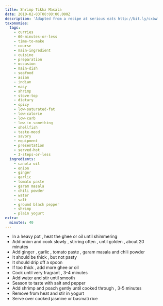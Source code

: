 ```yaml
---
title: Shrimp Tikka Masala
date: 2010-02-03T00:00:00.000Z
description: 'Adapted from a recipe at serious eats http://bit.ly/cxbwtk'
taxonomies:
  tags:
    - curries
    - 60-minutes-or-less
    - time-to-make
    - course
    - main-ingredient
    - cuisine
    - preparation
    - occasion
    - main-dish
    - seafood
    - asian
    - indian
    - easy
    - shrimp
    - stove-top
    - dietary
    - spicy
    - low-saturated-fat
    - low-calorie
    - low-carb
    - low-in-something
    - shellfish
    - taste-mood
    - savory
    - equipment
    - presentation
    - served-hot
    - 3-steps-or-less
  ingredients:
    - canola oil
    - onion
    - ginger
    - garlic
    - tomato paste
    - garam masala
    - chili powder
    - water
    - salt
    - ground black pepper
    - shrimp
    - plain yogurt
extra:
  minutes: 40
---
```

 - In a heavy pot , heat the ghee or oil until shimmering
 - Add onion and cook slowly , stirring often , until golden , about 20 minutes
 - Add ginger , garlic , tomato paste , garam masala and chili powder
 - It should be thick , but not pasty
 - It should drip off a spoon
 - If too thick , add more ghee or oil
 - Cook until very fragrant , 3-4 minutes
 - Add water and stir until smooth
 - Season to taste with salt and pepper
 - Add shrimp and poach gently until cooked through , 3-5 minutes
 - Remove from heat and stir in yogurt
 - Serve over cooked jasmine or basmati rice

